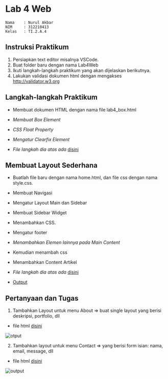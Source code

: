 # **Lab 4 Web**

```
Nama    : Nurul Akbar
NIM     : 312210413
Kelas   : TI.2.A.4
```

## **Instruksi Praktikum**

1. Persiapkan text editor misalnya VSCode.
2. Buat folder baru dengan nama Lab4Web
3. Ikuti langkah-langkah praktikum yang akan dijelaskan berikutnya.
4. Lakukan validasi dokumen html dengan mengakses http://validator.w3.org

## **Langkah-langkah Praktikum**

- Membuat dokumen HTML dengan nama file lab4_box.html

- *Membuat Box Element*

- *CSS Float Property*

- *Mengatur Clearfix Element*

- *File langkah dia atas ada* [disini](lab4_box.html)

## **Membuat Layout Sederhana**

- Buatlah file baru dengan nama home.html, dan file css dengan nama style.css.

- Membuat Navigasi

- Mengatur Layout Main dan Sidebar

- Membuat Sidebar Widget

- Menambahkan CSS.

- Mengatur footer

- _Menambahkan Elemen lainnya pada Main Content_

- Kemudian menambah css

- Menambahkan Content Artikel

- *File langkah dia atas ada* [disini](home.html)

- [Output](https://github.com/NurAkbarr/Lab4Web/tree/aae12aa96608141b237ea693ff30c04f8b3eddd0/img)

## **Pertanyaan dan Tugas**

1. Tambahkan Layout untuk menu About
  => buat single layout yang berisi deskripsi, portfolio, dll 

  - file html [disini](about.html)

  ![otput]()

2. Tambahkan layout untuk menu Contact
  => yang berisi form isian: nama, email, message, dll

  - file html [disini](kontak.html)

  ![output]()
